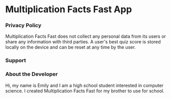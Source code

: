 # Multiplication Facts Fast App

### Privacy Policy
  Multiplication Facts Fast does not collect any personal data from its users or share any information with third parties. A user's best quiz score is stored locally on the device and can be reset at any time by the user. 

### Support


### About the Developer
  Hi, my name is Emily and I am a high school student interested in computer science. I created Multiplication Facts Fast for my brother to use for school. 
